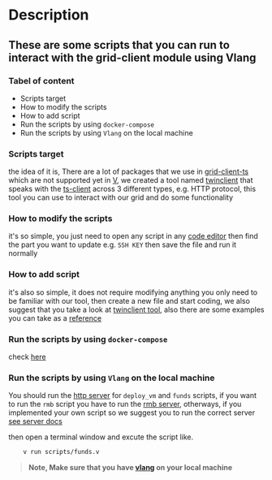 # Description

## These are some scripts that you can run to interact with the grid-client module using Vlang

### Tabel of content

- Scripts target
- How to modify the scripts
- How to add script
- Run the scripts by using `docker-compose`
- Run the scripts by using `Vlang` on the local machine

### Scripts target

the idea of it is, There are a lot of packages that we use in [grid-client-ts](https://github.com/threefoldtech/grid3_client_ts) which are not supported yet in [V](https://vlang.io/), we created a tool named [twinclient](https://github.com/freeflowuniverse/crystallib/tree/development_38/twinclient) that speaks with the [ts-client](https://github.com/threefoldtech/grid3_client_ts) across 3 different types, e.g. HTTP protocol, this tool you can use to interact with our grid and do some functionality

### How to modify the scripts

it's so simple, you just need to open any script in any [code editor](https://en.wikipedia.org/wiki/Source-code_editor) then find the part you want to update e.g. `SSH KEY` then save the file and run it normally

### How to add script

it's also so simple, it does not require modifying anything you only need to be familiar with our tool, then create a new file and start coding, we also suggest that you take a look at [twinclient tool](https://github.com/freeflowuniverse/crystallib/tree/development_38/twinclient), also there are some examples you can take as a [reference](https://github.com/freeflowuniverse/crystallib/tree/development_38/twinclient/examples)

### Run the scripts by using `docker-compose`

check [here](../README.md)

### Run the scripts by using `Vlang` on the local machine

You should run the [http server](https://github.com/threefoldtech/grid3_client_ts/blob/development/docs/http_server.md) for `deploy_vm` and `funds` scripts, if you want to run the `rmb` script you have to run the [rmb server](https://github.com/threefoldtech/rmb_go), otherways, if you implemented your own script so we suggest you to run the correct server [see server docs](https://github.com/threefoldtech/grid3_client_ts/tree/development/docs)

then open a terminal window and excute the script like.

```sh
    v run scripts/funds.v
```

> **Note, Make sure that you have [vlang](https://github.com/vlang/v) on your local machine**
